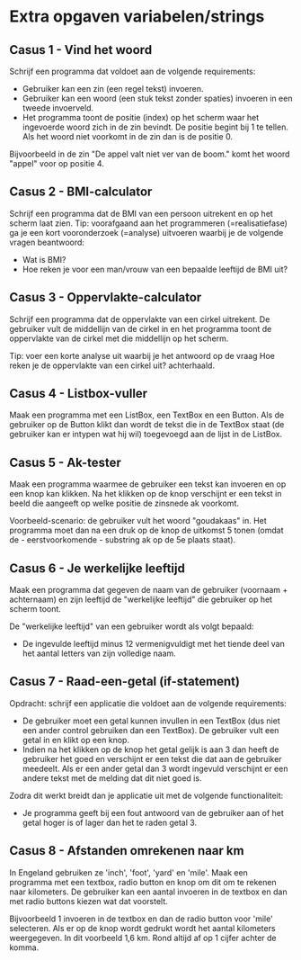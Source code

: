 # Extra opgaven variabelen/strings 

## Casus 1 - Vind het woord 
Schrijf een programma dat voldoet aan de volgende requirements: 
+ Gebruiker kan een zin (een regel tekst) invoeren. 
+ Gebruiker kan een woord (een stuk tekst zonder spaties) invoeren in een tweede invoerveld. 
+ Het programma toont de positie (index) op het scherm waar het ingevoerde woord zich in de zin bevindt. De positie begint bij 1 te tellen. Als het woord niet voorkomt in de zin dan is de positie 0. 

Bijvoorbeeld in de zin "De appel valt niet ver van de boom." komt het woord "appel" voor op positie 4. 

## Casus 2 - BMI-calculator 
Schrijf een programma dat de BMI van een persoon uitrekent en op het scherm laat zien. 
Tip: voorafgaand aan het programmeren (=realisatiefase) ga je een kort vooronderzoek (=analyse) uitvoeren waarbij je de volgende vragen beantwoord: 
+ Wat is BMI? 
+ Hoe reken je voor een man/vrouw van een bepaalde leeftijd de BMI uit? 
 
## Casus 3 - Oppervlakte-calculator 
Schrijf een programma dat de oppervlakte van een cirkel uitrekent. De gebruiker vult de middellijn van de cirkel in en het programma toont de oppervlakte van de cirkel met die middellijn op het scherm. 

Tip: voer een korte analyse uit waarbij je het antwoord op de vraag Hoe reken je de oppervlakte van een cirkel uit? achterhaald. 

## Casus 4 - Listbox-vuller 
Maak een programma met een ListBox, een TextBox en een Button. Als de gebruiker op de Button klikt dan wordt de tekst die in de TextBox staat (de gebruiker kan er intypen wat hij wil) toegevoegd aan de lijst in de ListBox. 

## Casus 5 - Ak-tester 
Maak een programma waarmee de gebruiker een tekst kan invoeren en op een knop kan klikken. Na het klikken op de knop verschijnt er een tekst in beeld die aangeeft op welke positie de zinsnede ak voorkomt. 

Voorbeeld-scenario: de gebruiker vult het woord "goudakaas" in. Het programma moet dan na een druk op de knop de uitkomst 5 tonen (omdat de - eerstvoorkomende - substring ak op de 5e plaats staat). 

## Casus 6 - Je werkelijke leeftijd 
Maak een programma dat gegeven de naam van de gebruiker (voornaam + achternaam) en zijn leeftijd de "werkelijke leeftijd" die gebruiker op het scherm toont. 

De "werkelijke leeftijd" van een gebruiker wordt als volgt bepaald:
+ De ingevulde leeftijd minus 12 vermenigvuldigt met het tiende deel van het aantal letters van zijn volledige naam. 

## Casus 7 - Raad-een-getal (if-statement) 
Opdracht: schrijf een applicatie die voldoet aan de volgende requirements: 
+ De gebruiker moet een getal kunnen invullen in een TextBox (dus niet een ander control gebruiken dan een TextBox). De gebruiker vult een getal in en klikt op een knop. 
+ Indien na het klikken op de knop het getal gelijk is aan 3 dan heeft de gebruiker het goed en verschijnt er een tekst die dat aan de gebruiker meedeelt. Als er een ander getal dan 3 wordt ingevuld verschijnt er een andere tekst met de melding dat dit niet goed is. 

Zodra dit werkt breidt dan je applicatie uit met de volgende functionaliteit: 
+ Je programma geeft bij een fout antwoord van de gebruiker aan of het getal hoger is of lager dan het te raden getal 3. 
 
## Casus 8 - Afstanden omrekenen naar km 
In Engeland gebruiken ze 'inch', 'foot', 'yard' en 'mile'. Maak een programma met een textbox, radio button en knop om dit om te rekenen naar kilometers. 
De gebruiker kan een aantal invoeren in de textbox en dan met radio buttons kiezen wat dat voorstelt. 

Bijvoorbeeld 1 invoeren in de textbox en dan de radio button voor 'mile' selecteren. Als er op de knop wordt gedrukt wordt het aantal kilometers  weergegeven. In dit voorbeeld 1,6 km. Rond altijd af op 1 cijfer achter de komma. 
